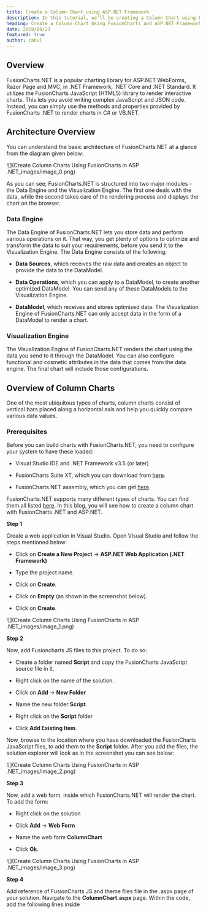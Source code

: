 ```yaml
---
title: Create a Column Chart using ASP.NET Framework
description: In this tutorial, we’ll be creating a Column Chart using Fusioncharts and ASP.NET
heading: Create a Column Chart Using FusionCharts and ASP.NET Framework
date: 2019/06/23
featured: true
author: rahul
---
```


## Overview

FusionCharts.NET is a popular charting library for ASP.NET WebForms, Razor Page and MVC, in .NET Framework, .NET Core and .NET Standard. It utilizes the FusionCharts JavaScript (HTML5) library to render interactive charts. This lets you avoid writing complex JavaScript and JSON code. Instead, you can simply use the methods and properties provided by FusionCharts .NET to render charts in C# or VB.NET.

## Architecture Overview

You can understand the basic architecture of FusionCharts.NET at a glance from the diagram given below:

![](Create Column Charts Using FusionCharts in ASP .NET_images/image_0.png)

As you can see, FusionCharts.NET is structured into two major modules - the Data Engine and the Visualization Engine. The first one deals with the data, while the second takes care of the rendering process and displays the chart on the browser.

### Data Engine

The Data Engine of FusionCharts.NET lets you store data and perform various operations on it. That way, you get plenty of options to optimize and transform the data to suit your requirements, before you send it to the Visualization Engine. The Data Engine consists of the following:

  * **Data Sources**, which receives the raw data and creates an object to provide the data to the DataModel.

  * **Data Operations**, which you can apply to a DataModel, to create another optimized DataModel. You can send any of these DataModels to the Visualization Engine.

  * **DataModel**, which receives and stores optimized data. The Visualization Engine of FusionCharts.NET can only accept data in the form of a DataModel to render a chart.

### Visualization Engine

The Visualization Engine of FusionCharts.NET renders the chart using the data you send to it through the DataModel. You can also configure functional and cosmetic attributes in the data that comes from the data engine. The final chart will include those configurations.

## Overview of Column Charts

One of the most ubiquitous types of charts, column charts consist of vertical bars placed along a horizontal axis and help you quickly compare various data values.

### Prerequisites

Before you can build charts with FusionCharts.NET, you need to configure your system to have these loaded:

-  Visual Studio IDE and .NET Framework v3.5 (or later)

-  FusionCharts Suite XT, which you can download from [here](https://www.fusioncharts.com/download/fusioncharts-suite-xt?version=2&utm_expid=.oTKMCb4yRvC-v0Bh2zt4KA.1&utm_referrer=https%3A%2F%2Fwww.fusioncharts.com%2Fdownload%2Ffusioncharts-suite-xt%3Fversion%3D2).

-  FusionCharts.NET assembly, which you can get [here](https://www.fusioncharts.com/dev/fusioncharts-aspnet-visualization/getting-started/install-fusioncharts-net).

FusionCharts.NET supports many different types of charts. You can find them all listed [here](https://www.fusioncharts.com/dev/fusioncharts-aspnet-visualization/chart-types/list-of-charts-in-fusioncharts-net). In this blog, you will see how to create a column chart with FusionCharts .NET and ASP.NET.

**Step 1**

Create a web application in Visual Studio. Open Visual Studio and follow the steps mentioned below:

-  Click on **Create a New Project** → **ASP.NET Web Application (.NET Framework)**

-  Type the project name.

-  Click on **Create**.

-  Click on **Empty** (as shown in the screenshot below).

-  Click on **Create**.

![](Create Column Charts Using FusionCharts in ASP .NET_images/image_1.png)

**Step 2**

Now, add Fusioncharts JS files to this project. To do so:

-  Create a folder named **Script** and copy the FusionCharts JavaScript source file in it.

-  Right click on the name of the solution.

-  Click on **Add** → **New Folder**

-  Name the new folder **Script**.

-  Right click on the **Script** folder

-  Click **Add Existing Item**.

Now, browse to the location where you have downloaded the FusionCharts JavaScript files, to add them to the **Script** folder. After you add the files, the solution explorer will look as in the screenshot you can see below:

![](Create Column Charts Using FusionCharts in ASP .NET_images/image_2.png)

**Step 3**

Now, add a web form, inside which FusionCharts.NET will render the chart. To add the form:

-  Right click on the solution

-  Click **Add** → **Web Form**

-  Name the web form **ColumnChart**

-  Click **Ok**.

![](Create Column Charts Using FusionCharts in ASP .NET_images/image_3.png)

**Step 4**

Add reference of FusionCharts JS and theme files file in the .aspx page of your solution. Navigate to the **ColumnChart.aspx** page. Within the code, add the following lines inside <script> tags.

```html
<script type="text/javascript" src="Scripts/fusioncharts.js"></script>
<script type="text/javascript" src="Scripts/fusioncharts.theme.fusion.js"></script>
```

**Step 5**

Now, add a Literal control in **ColumnChart.aspx** page. Copy and paste the code given below:

```html
<form id="form1" runat="server">

  <div>

    <asp:Literal ID="Literal1" runat="server"></asp:Literal>

  </div>

</form>
```

**Step 6**

Add reference of FusionCharts.NET in this application. To do so:

-  Right click on **References**

-  Click on **Add Reference**

-  From the Reference Manager window, browse to the **FusionCharts.Visualization.dll** and **FusionCharts.DataEngine.dll** files. Add both to the application (as shown in the screenshot below).

-  Click **Ok**.

![](Create Column Charts Using FusionCharts in ASP .NET_images/image_4.png)


**Step 7**

Use references to both **FusionCharts.DataEngine** and **FusionCharts.Visualization**. Navigate to the **ColumnChart.aspx.cs** page and add the following lines at the top of the code:

```
using FusionCharts.DataEngine;

using FusionCharts.Visualization;
```

**Step 8**

Insert the code given below within the **PageLoad()** event of the **ColumnChart.aspx.cs** page, to render the Column chart. In this example, you will fetch data from DataTable. However, you can also fetch data from SQL Server, a JSON file, or a CSV file.

```js
// Create data table to store data

DataTable ChartData = new DataTable();

// Add columns to data table

ChartData.Columns.Add("Programming Language", typeof(System.String));

ChartData.Columns.Add("Users", typeof(System.Double));

// Add rows to data table

ChartData.Rows.Add("Java", 62000);

ChartData.Rows.Add("Python", 46000);

ChartData.Rows.Add("Javascript", 38000);

ChartData.Rows.Add("C++", 31000);

ChartData.Rows.Add("C#", 27000);

ChartData.Rows.Add("PHP", 14000);

ChartData.Rows.Add("Perl", 14000);

// Create static source with this data table

StaticSource source = new StaticSource(ChartData);

// Create instance of DataModel class

DataModel model = new DataModel();

// Add DataSource to the DataModel

model.DataSources.Add(source);

// Instantiate Column Chart

// "first-chart" is chart id

Charts.ColumnChart column = new Charts.ColumnChart("first_chart");

// Set the width and the height of the chart in pixels

column.Width.Pixel(700);

column.Height.Pixel(400);

// Set DataModel instance as the data source of the chart

column.Data.Source = model;

// Set Chart Caption

column.Caption.Text = "Most popular programming language";

// Set chart Subcaption

column.SubCaption.Text = "2017-2018";

// Hide chart Legend

column.Legend.Show = false;

// Set X-axis text

column.XAxis.Text = "Programming Language";

// Set Y-axis text

column.YAxis.Text = "User";

// Set chart theme

column.ThemeName = FusionChartsTheme.ThemeName.FUSION;

// Render chart in Literal

Literal1.Text = column.Render();
```

### Rendered Chart

The rendered chart will look as shown below:

![](Create Column Charts Using FusionCharts in ASP .NET_images/image_5.png)

Click [here ](https://dotnetfiddle.net/nVVeWE) to edit the column chart.

### Render Column Chart with Multiple Series

If the DataModel has more than one value column, the Visualization Engine will automatically render a Multi Series Column Chart.

Click [here](https://dotnetfiddle.net/nxmoKm) to edit a column chart with multiple value fields.

### Render 3D Column Chart

If you set the **ThreeD** property to **true** (using the code shown below), the Visualization Engine will render a 3D column chart.


```js
column.ThreeD = true;
```

Click [here](https://dotnetfiddle.net/kSc5WZ) to edit a ThreeD column chart.


### Render Overlapped Column Chart

If the DataModel has two or more value columns and you set the **Overlapped** property to **true**, then the Visualization Engine will render an overlapped column chart.


```js
column.Overlapped = true;
```

Click [here](https://dotnetfiddle.net/1HYSai) to edit an overlapped column chart.


### Render Scrollable Column Chart

If you set the **Scrollable** property to **true** (using the code shown below), the Visualization Engine will render a Scrollable Column chart.


```js
column.Scrollable = true;
```

Click [here](https://dotnetfiddle.net/TeDjsE) to edit a scrollable column chart.
